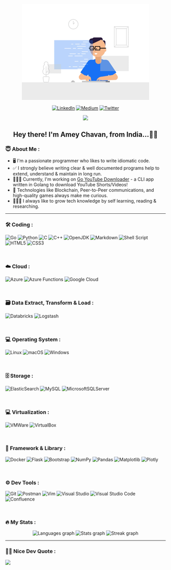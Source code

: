
<div align="center">
  <img height="300px" src="./coding_1.gif" />
</div>

<div align="center">

  [![LinkedIn](https://img.shields.io/badge/LinkedIn-0077B5?style=for-the-badge&logo=linkedin&logoColor=white)](https://linkedin.com/in/apchavan)
  [![Medium](https://img.shields.io/badge/Medium-12100E?style=for-the-badge&logo=medium&logoColor=white)](https://apchavan.medium.com)
  [![Twitter](https://img.shields.io/badge/Twitter-1DA1F2?style=for-the-badge&logo=twitter&logoColor=white)](https://twitter.com/apchavan) 

</div>

<div align="center">
  <img src="https://visitor-badge.laobi.icu/badge?page_id=apchavan.apchavan&left_text=Profile%20Visits" />
</div>

<h2 align="center">Hey there! I'm <b>Amey Chavan</b>, from India...👋🏻</h2>

<h3 align="left">😇 About Me :</h3>

<p align="left">
  <ul>
    <li>
      🖥️ I'm a passionate programmer who likes to write idiomatic code.
    </li>
    <li>
      ✅ I strongly believe writing clear & well documented programs help to extend, understand & maintain in long run.
    </li>
    <li>
      👨🏻‍💻 Currently, I'm working on <a href="https://github.com/apchavan/go-youtube-downloader">Go YouTube Downloader</a> - a CLI app written in Golang to download YouTube Shorts/Videos!
    </li>
    <li>
      🤔 Technologies like Blockchain, Peer-to-Peer communications, and high-quality games always make me curious.
    </li>
    <li>
      👨🏻‍🎓 I always like to grow tech knowledge by self learning, reading & researching.
    </li>
  </ul>
</p>

<hr />

<h3 align="left">🛠 Coding :</h3>

<div align="left">

  ![Go](https://img.shields.io/badge/Go-00ADD8?style=for-the-badge&logo=go&logoColor=white)
  ![Python](https://img.shields.io/badge/Python-FFD43B?style=for-the-badge&logo=python&logoColor=blue)
  ![C](https://img.shields.io/badge/C-00599C?style=for-the-badge&logo=c&logoColor=white)
  ![C++](https://img.shields.io/badge/C%2B%2B-00599C?style=for-the-badge&logo=c%2B%2B&logoColor=white)
  ![OpenJDK](https://img.shields.io/badge/OpenJDK-ED8B00?style=for-the-badge&logo=openjdk&logoColor=white)
  ![Markdown](https://img.shields.io/badge/Markdown-000000?style=for-the-badge&logo=markdown&logoColor=white)
  ![Shell Script](https://img.shields.io/badge/Shell_script-000000?style=for-the-badge&logo=gnu-bash&logoColor=white)
  ![HTML5](https://img.shields.io/badge/html5-FF8500?style=for-the-badge&logo=html5&logoColor=white)
  ![CSS3](https://img.shields.io/badge/css3-2050FF?style=for-the-badge&logo=css3&logoColor=white)

</div>

<br>

<h3 align="left">☁️ Cloud :</h3>

<div align="left">

  ![Azure](https://img.shields.io/badge/Azure-2050FF?style=for-the-badge&logo=microsoftazure&logoColor=white)
  ![Azure Functions](https://img.shields.io/badge/Azure_Functions-0062AD?style=for-the-badge&logo=azure-functions&logoColor=white)
  ![Google Cloud](https://img.shields.io/badge/Google%20Cloud-FF5500?style=for-the-badge&logo=google-cloud&logoColor=white)

</div>

<br>

<h3 align="left">🗃️ Data Extract, Transform & Load :</h3>

<div align="left">

  ![Databricks](https://img.shields.io/badge/Databricks-FF3621?style=for-the-badge&logo=Databricks&logoColor=white)
  ![Logstash](https://img.shields.io/badge/Logstash-005571?style=for-the-badge&logo=Logstash&logoColor=white)

</div>

<br>

<h3 align="left">💻 Operating System :</h3>

<div align="left">

  ![Linux](https://img.shields.io/badge/Linux-FCC624?style=for-the-badge&logo=linux&logoColor=black)
  ![macOS](https://img.shields.io/badge/mac%20os-000000?style=for-the-badge&logo=apple&logoColor=white)
  ![Windows](https://img.shields.io/badge/Windows-0078D6?style=for-the-badge&logo=windows&logoColor=white)

</div>

<br>

<h3 align="left">🗄️ Storage :</h3>

<div align="left">

  ![ElasticSearch](https://img.shields.io/badge/-ElasticSearch-005571?style=for-the-badge&logo=elasticsearch)
  ![MySQL](https://img.shields.io/badge/MySQL-005C84?style=for-the-badge&logo=mysql&logoColor=white)
  ![MicrosoftSQLServer](https://img.shields.io/badge/Microsoft%20SQL%20Server-CC2927?style=for-the-badge&logo=microsoft%20sql%20server&logoColor=white)

</div>

<br>

<h3 align="left">💻 Virtualization :</h3>

<div align="left">

  ![VMWare](https://img.shields.io/badge/VMware-231f20?style=for-the-badge&logo=VMware&logoColor=white)
  ![VirtualBox](https://img.shields.io/badge/VirtualBox-21416b?style=for-the-badge&logo=VirtualBox&logoColor=white)

</div>

<br>

<h3 align="left">🚀 Framework & Library :</h3>

<div align="left">

  ![Docker](https://img.shields.io/badge/docker-00C0FF?style=for-the-badge&logo=docker&logoColor=white)
  ![Flask](https://img.shields.io/badge/Flask-000000?style=for-the-badge&logo=flask&logoColor=white)
  ![Bootstrap](https://img.shields.io/badge/Bootstrap-BF00FF?style=for-the-badge&logo=bootstrap&logoColor=white)
  ![NumPy](https://img.shields.io/badge/Numpy-777BB4?style=for-the-badge&logo=numpy&logoColor=white)
  ![Pandas](https://img.shields.io/badge/Pandas-2C2D72?style=for-the-badge&logo=pandas&logoColor=white)
  ![Matplotlib](https://img.shields.io/badge/Matplotlib-2080FF?style=for-the-badge&logo=Matplotlib&logoColor=white)
  ![Plotly](https://img.shields.io/badge/Plotly-239120?style=for-the-badge&logo=plotly&logoColor=white)

</div>

<br>

<h3 align="left">⚙️ Dev Tools :</h3>

<div align="left">

  ![Git](https://img.shields.io/badge/Git-FF5500?style=for-the-badge&logo=git&logoColor=white)
  ![Postman](https://img.shields.io/badge/Postman-FF6C37?style=for-the-badge&logo=postman&logoColor=white)
  ![Vim](https://img.shields.io/badge/VIM-008F00?&style=for-the-badge&logo=vim&logoColor=white)
  ![Visual Studio](https://img.shields.io/badge/Visual_Studio-5C2D91?style=for-the-badge&logo=visual%20studio&logoColor=white)
  ![Visual Studio Code](https://img.shields.io/badge/Visual_Studio_Code-0078D4?style=for-the-badge&logo=visual%20studio%20code&logoColor=white)
  ![Confluence](https://img.shields.io/badge/Confluence-000FFF?style=for-the-badge&logo=confluence&logoColor=white)

</div>

<br>

<h3 align="left">🔥 My Stats :</h3>

<div align="center">

  <img src="https://github-readme-stats.vercel.app/api/top-langs?username=apchavan&locale=en&hide_title=false&layout=compact&card_width=320&langs_count=15&theme=monokai&order=2&custom_title=Programming%20Stats" height="200" alt="Languages graph" />
  <img src="https://github-readme-stats.vercel.app/api?username=apchavan&hide_title=false&hide_rank=true&show_icons=true&include_all_commits=true&count_private=true&disable_animations=false&theme=monokai&locale=en&order=1&custom_title=Amey's%20Profile%20Stats" height="200" alt="Stats graph" />
  <img src="https://streak-stats.demolab.com?user=apchavan&locale=en&mode=weekly&theme=monokai&border_radius=5&order=3" height="200" alt="Streak graph" />

</div>

<hr />

<h3 align="left">✍🏻 Nice Dev Quote :</h3>

![](https://quotes-github-readme.vercel.app/api?type=horizontal&theme=monokai)

<!--
<h3 align="left">🏆 GitHub Trophies :</h3>

![](https://github-profile-trophy.vercel.app/?username=apchavan&theme=monokai&no-frame=true&no-bg=false&margin-w=4)

<h3 align="left">🐦 Latest Tweet :</h3>

[![](https://gtce.itsvg.in/api?username=apchavan&theme=monokai)](https://github.com/VishwaGauravIn/github-twitter-card-embed)

-->
